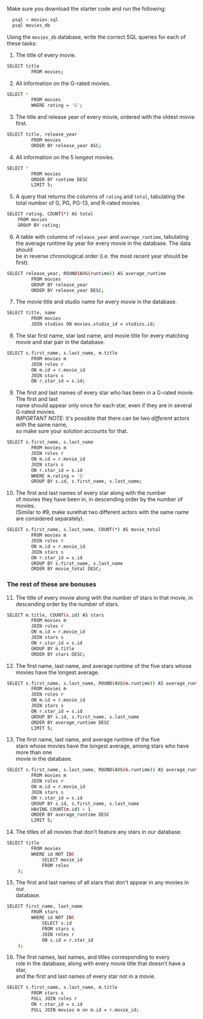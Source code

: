 Make sure you download the starter code and run the following:

```sh
  psql < movies.sql
  psql movies_db
```



Using the `movies_db` database, write the correct SQL queries for each of these tasks:

1.  The title of every movie.  
```sh
SELECT title 
         FROM movies;
```

2.  All information on the G-rated movies.  
```sh
SELECT * 
         FROM movies 
         WHERE rating = 'G';
```

3.  The title and release year of every movie, ordered with the
    oldest movie first.  
```sh
SELECT title, release_year 
         FROM movies 
         ORDER BY release_year ASC;
```
    
4.  All information on the 5 longest movies.  
```sh
SELECT *
         FROM movies 
         ORDER BY runtime DESC
         LIMIT 5;
```

5.  A query that returns the columns of `rating` and `total`, tabulating the  
    total number of G, PG, PG-13, and R-rated movies.  
```sh
SELECT rating, COUNT(*) AS total
    FROM movies 
    GROUP BY rating;
```

6.  A table with columns of `release_year` and `average_runtime`, tabulating  
the average runtime by year for every movie in the database. The data should  
be in reverse chronological order (i.e. the most recent year should be first).  
```sh
SELECT release_year, ROUND(AVG(runtime)) AS average_runtime
         FROM movies 
         GROUP BY release_year
         ORDER BY release_year DESC;
```

7.  The movie title and studio name for every movie in the
    database.  
```sh
SELECT title, name
         FROM movies 
         JOIN studios ON movies.studio_id = studios.id;
```

8.  The star first name, star last name, and movie title for every
    matching movie and star pair in the database.  
```sh
SELECT s.first_name, s.last_name, m.title
         FROM movies m
         JOIN roles r
         ON m.id = r.movie_id
         JOIN stars s
         ON r.star_id = s.id;
```

9.  The first and last names of every star who has been in a G-rated movie. The first and last  
name should appear only once for each star, even if they are in several G-rated movies.  
 *IMPORTANT NOTE*: it's possible that there can be two *different* actors with the same name,  
so make sure your solution accounts for that.  
```sh
SELECT s.first_name, s.last_name
         FROM movies m
         JOIN roles r
         ON m.id = r.movie_id
         JOIN stars s
         ON r.star_id = s.id
         WHERE m.rating = 'G'
         GROUP BY s.id, s.first_name, s.last_name;
```

10. The first and last names of every star along with the number  
of movies they have been in, in descending order by the number of movies.  
(Similar to #9, make surethat two different actors with the same name are considered separately).  
```sh
SELECT s.first_name, s.last_name, COUNT(*) AS movie_total
         FROM movies m
         JOIN roles r
         ON m.id = r.movie_id
         JOIN stars s
         ON r.star_id = s.id
         GROUP BY s.first_name, s.last_name
         ORDER BY movie_total DESC;
```

### The rest of these are bonuses

11. The title of every movie along with the number of stars in
    that movie, in descending order by the number of stars.  
```sh
SELECT m.title, COUNT(s.id) AS stars
         FROM movies m
         JOIN roles r
         ON m.id = r.movie_id
         JOIN stars s
         ON r.star_id = s.id
         GROUP BY m.title
         ORDER BY stars DESC;
```

12. The first name, last name, and average runtime of the five
    stars whose movies have the longest average.  
```sh
SELECT s.first_name, s.last_name, ROUND(AVG(m.runtime)) AS average_runtime
         FROM movies m
         JOIN roles r
         ON m.id = r.movie_id
         JOIN stars s
         ON r.star_id = s.id
         GROUP BY s.id, s.first_name, s.last_name
         ORDER BY average_runtime DESC
         LIMIT 5;
```

13. The first name, last name, and average runtime of the five  
    stars whose movies have the longest average, among stars who have more than one  
    movie in the database.  
```sh
SELECT s.first_name, s.last_name, ROUND(AVG(m.runtime)) AS average_runtime
         FROM movies m
         JOIN roles r
         ON m.id = r.movie_id
         JOIN stars s
         ON r.star_id = s.id
         GROUP BY s.id, s.first_name, s.last_name
         HAVING COUNT(m.id) > 1
         ORDER BY average_runtime DESC
         LIMIT 5;
```

14. The titles of all movies that don't feature any stars in our
    database.  
```sh
SELECT title
         FROM movies
         WHERE id NOT IN(
             SELECT movie_id
             FROM roles
    );
```

15. The first and last names of all stars that don't appear in any movies in our  
database.  
```sh
SELECT first_name, last_name
         FROM stars
         WHERE id NOT IN(
             SELECT s.id
             FROM stars s
             JOIN roles r
             ON s.id = r.star_id
    );
```

16. The first names, last names, and titles corresponding to every  
    role in the database, along with every movie title that doesn't have a star,  
    and the first and last names of every star not in a movie.  
```sh
SELECT s.first_name, s.last_name, m.title 
         FROM stars s 
         FULL JOIN roles r 
         ON r.star_id = s.id 
         FULL JOIN movies m on m.id = r.movie_id;
```
